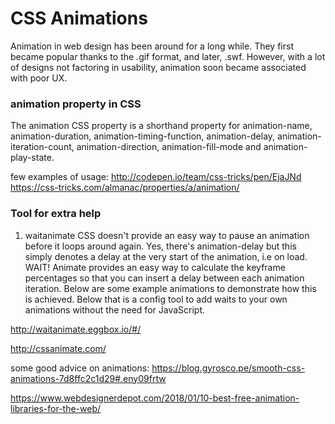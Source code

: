 # CSS Animations

Animation in web design has been around for a long while. They first became popular thanks to the .gif format, and later, .swf. However, with a lot of designs not factoring in usability, animation soon became associated with poor UX.


### animation property in CSS
The animation CSS property is a shorthand property for animation-name, animation-duration, animation-timing-function, animation-delay, animation-iteration-count, animation-direction, animation-fill-mode and animation-play-state.

few examples of usage:
http://codepen.io/team/css-tricks/pen/EjaJNd
https://css-tricks.com/almanac/properties/a/animation/


### Tool for extra help
1. waitanimate
CSS doesn't provide an easy way to pause an animation before it loops around again. Yes, there's animation-delay but this simply denotes a delay at the very start of the animation, i.e on load. WAIT! Animate provides an easy way to calculate the keyframe percentages so that you can insert a delay between each animation iteration. Below are some example animations to demonstrate how this is achieved. Below that is a config tool to add waits to your own animations without the need for JavaScript.

http://waitanimate.eggbox.io/#/


http://cssanimate.com/

some good advice on animations: https://blog.gyrosco.pe/smooth-css-animations-7d8ffc2c1d29#.eny09frtw


https://www.webdesignerdepot.com/2018/01/10-best-free-animation-libraries-for-the-web/
